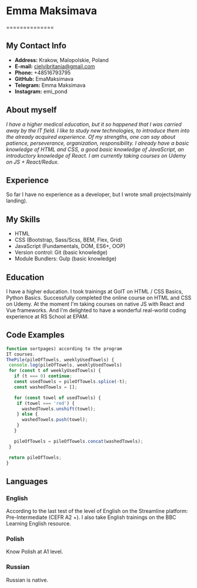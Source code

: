 # Emma Maksimava
==============
## My Contact Info

 * **Address:** Krakow, Malopolskie, Poland
 * **E-mail:** cielvibritania@gmail.com
 * **Phone:** +48516793795
 * **GitHub:** EmaMaksimava
 * **Telegram:** Emma Maksimava
 * **Instagram:** emi_pond

 **About myself**
------------
 _I have a higher medical education, but it so happened that I was carried away by the IT field. I like to study new technologies, to introduce them into the already acquired experience. Of my strengths, one can say about patience, perseverance, organization, responsibility. I already have a basic knowledge of HTML and CSS, a good basic knowledge of JavaScript, an introductory knowledge of React. I am currently taking courses on Udemy on JS + React/Redux._

 **Experience**
----------
 So far I have no experience as a developer, but I wrote small projects(mainly landing).

 **My Skills**
---------
 * HTML
 * CSS (Bootstrap, Sass/Scss, BEM, Flex, Grid)
 * JavaScript (Fundamentals, DOM, ES6+, OOP)
 * Version control: Git (basic knowledge)
 * Module Bundlers: Gulp (basic knowledge)
 
**Education**
---------
 I have a higher education. I took trainings at GoIT on HTML / CSS Basics, Python Basics. Successfully completed the online course on HTML and CSS on Udemy. At the moment I'm taking courses on native JS with React and Vue frameworks. And I'm delighted to have a wonderful real-world coding experience at RS School at EPAM.

**Code Examples**
-------------
 ``` javascript
 function sortpages) according to the program
 IT courses.
 ThePile(pileOfTowels, weeklyUsedTowels) {
  console.log(pileOfTowels, weeklyUsedTowels)
  for (const t of weeklyUsedTowels) {
    if (t === 0) continue;
    const usedTowels = pileOfTowels.splice(-t);
    const washedTowels = [];

    for (const towel of usedTowels) {
     if (towel === 'red') {
       washedTowels.unshift(towel);
     } else {
       washedTowels.push(towel);
     }
    }

    pileOfTowels = pileOfTowels.concat(washedTowels);
  }

  return pileOfTowels;
 }
```

**Languages**
----------------
 ### English
 According to the last test of the level of English on the Streamline platform: Pre-Intermediate (CEFR A2 +). I also take English trainings on the BBC Learning English resource.

 ### Polish
 Know Polish at A1 level.

 ### Russian
 Russian is native.